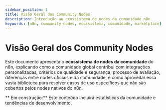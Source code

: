 ```yaml
---
sidebar_position: 1
title: Visão Geral dos Community Nodes
description: Introdução ao ecossistema de nodes da comunidade n8n
keywords: [n8n, community nodes, ecossistema, comunidade, marketplace]
---
```


#  Visão Geral dos Community Nodes

Este documento apresenta o **ecossistema de nodes da comunidade** do n8n, explicando como a comunidade global contribui com integrações personalizadas, critérios de qualidade e segurança, processo de avaliação, diferenças entre nodes oficiais e da comunidade, e como aproveitar essa vasta biblioteca para resolver casos de uso específicos que não são cobertos pelos nodes nativos do n8n.

** Em construção:** Este conteúdo incluirá estatísticas da comunidade e tendências de desenvolvimento.
